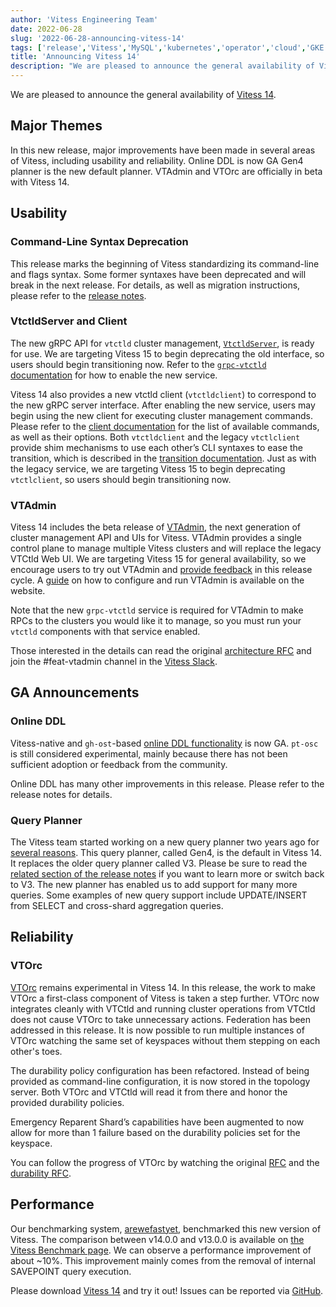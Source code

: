 ```yaml
---
author: 'Vitess Engineering Team'
date: 2022-06-28
slug: '2022-06-28-announcing-vitess-14'
tags: ['release','Vitess','MySQL','kubernetes','operator','cloud','GKE','sharding']
title: 'Announcing Vitess 14'
description: "We are pleased to announce the general availability of Vitess 14"
---
```


We are pleased to announce the general availability of [Vitess 14](https://github.com/vitessio/vitess/releases/tag/v14.0.0).

## Major Themes #  
In this new release, major improvements have been made in several areas of Vitess, including usability and reliability.
Online DDL is now GA
Gen4 planner is the new default planner.
VTAdmin and VTOrc are officially in beta with Vitess 14.

## Usability #
### Command-Line Syntax Deprecation #
This release marks the beginning of Vitess standardizing its command-line and flags syntax. Some former syntaxes have been deprecated and will break in the next release. For details, as well as migration instructions, please refer to the [release notes](https://github.com/vitessio/vitess/blob/main/doc/releasenotes/14_0_0_summary.md#command-line-syntax-deprecations).

### VtctldServer and Client #
The new gRPC API for `vtctld` cluster management, [`VtctldServer`](https://github.com/vitessio/vitess/issues/7058), is ready for use. We are targeting Vitess 15 to begin deprecating the old interface, so users should begin transitioning now. Refer to the [`grpc-vtctld` documentation](https://vitess.io/docs/14.0/reference/programs/vtctld/#grpc-vtctld-mdash-new-in-v14) for how to enable the new service.

Vitess 14 also provides a new vtctld client (`vtctldclient`) to correspond to the new gRPC server interface. After enabling the new service, users may begin using the new client for executing cluster management commands. Please refer to the [client documentation](https://vitess.io/docs/14.0/reference/programs/vtctldclient/) for the list of available commands, as well as their options. Both `vtctldclient` and the legacy `vtctlclient` provide shim mechanisms to use each other’s CLI syntaxes to ease the transition, which is described in the [transition documentation](https://vitess.io/docs/14.0/reference/vtctldclient-transition/). Just as with the legacy service, we are targeting Vitess 15 to begin deprecating `vtctlclient`, so users should begin transitioning now.

### VTAdmin #
Vitess 14 includes the beta release of [VTAdmin](https://vitess.io/docs/14.0/reference/programs/vtadmin/), the next generation of cluster management API and UIs for Vitess. VTAdmin provides a single control plane to manage multiple Vitess clusters and will replace the legacy VTCtld Web UI. We are targeting Vitess 15 for general availability, so we encourage users to try out VTAdmin and [provide feedback](https://github.com/vitessio/vitess/issues/new/choose) in this release cycle. A [guide](https://vitess.io/docs/14.0/reference/vtadmin/operators_guide/) on how to configure and run VTAdmin is available on the website.

Note that the new `grpc-vtctld` service is required for VTAdmin to make RPCs to the clusters you would like it to manage, so you must run your `vtctld` components with that service enabled.

Those interested in the details can read the original [architecture RFC](https://github.com/vitessio/vitess/issues/7117) and join the #feat-vtadmin channel in the [Vitess Slack](https://vitess.io/slack).

## GA Announcements #
### Online DDL #
Vitess-native and `gh-ost`-based [online DDL functionality](https://vitess.io/docs/14.0/user-guides/schema-changes/) is now GA. `pt-osc` is still considered experimental, mainly because there has not been sufficient adoption or feedback from the community.

Online DDL has many other improvements in this release. Please refer to the release notes for details.

### Query Planner  #
The Vitess team started working on a new query planner two years ago for [several reasons](https://vitess.io/blog/2021-11-02-why-write-new-planner/). This query planner, called Gen4, is the default in Vitess 14. It replaces the older query planner called V3. Please be sure to read the [related section of the release notes](https://github.com/vitessio/vitess/blob/main/doc/releasenotes/14_0_0_summary.md#gen4-is-now-the-default-planner) if you want to learn more or switch back to V3. The new planner has enabled us to add support for many more queries. Some examples of new query support include  UPDATE/INSERT from SELECT and cross-shard aggregation queries.

## Reliability #
### VTOrc #
[VTOrc](https://vitess.io/docs/14.0/user-guides/configuration-basic/vtorc/) remains experimental in Vitess 14. In this release, the work to make VTOrc a first-class component of Vitess is taken a step further.
VTOrc now integrates cleanly with VTCtld and running cluster operations from VTCtld does not cause VTOrc to take unnecessary actions.
Federation has been addressed in this release. It is now possible to run multiple instances of VTOrc watching the same set of keyspaces without them stepping on each other's toes.

The durability policy configuration has been refactored. Instead of being provided as command-line configuration, it is now stored in the topology server. Both VTOrc and VTCtld will read it from there and honor the provided durability policies.

Emergency Reparent Shard’s capabilities have been augmented to now allow for more than 1 failure based on the durability policies set for the keyspace.

You can follow the progress of VTOrc by watching the original [RFC](https://github.com/vitessio/vitess/issues/6612) and the [durability RFC](https://github.com/vitessio/vitess/issues/8975).

## Performance #
Our benchmarking system, [arewefastyet](https://github.com/vitessio/arewefastyet), benchmarked this new version of Vitess. The comparison between v14.0.0 and v13.0.0 is available on [the Vitess Benchmark page](https://benchmark.vitess.io/macrobench?ltag=13.0.0&rtag=14.0.0). We can observe a performance improvement of about ~10%. This improvement mainly comes from the removal of internal SAVEPOINT query execution.


Please download [Vitess 14](https://github.com/vitessio/vitess/releases/tag/v14.0.0) and try it out! Issues can be reported via [GitHub](https://github.com/vitessio/vitess/issues).
